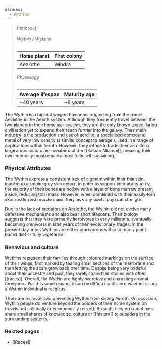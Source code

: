 ```yaml
---
aliases:
  - Wythins
---
```


> [!infobox]
> ###### Wythin / Wythins
> | Home planet | First colony |
> | ----- | -----|
> | Aezlothe | Windra |
> ###### Physiology
> | Average lifespan | Maturity age |
> | ----- | ----- |
> | ~40 years | ~8 years |

The Wythin is a bipedal winged humanoid originating from the planet Aezlothe in the Aeroth system. Although they frequently travel between the two planets in their home star system, they are the only known space-faring civilisation yet to expand their reach further into the galaxy. Their main industry is the production and use of aerolite, a specialised compound metal of very low density (a similar concept to aerogel), used in a range of applications within Aeroth. However, they refuse to trade their aerolite in large amounts to other members of the [[Kolban Alliance]], meaning their own economy must remain almost fully self-sustaining.


### Physical Attributes

The Wythin express a consistent lack of pigment within their thin skin, leading to a smoke grey skin colour. In order to support their ability to fly, the majority of their bones are hollow with a layer of bone marrow present inside, reducing total mass. However, when combined with their easily-torn skin and limited muscle mass, they lack any useful physical strength.

Due to the lack of predators on Aezlothe, the Wythin did not evolve many defensive mechanisms and also bear short lifespans. Their biology suggests that they were primarily herbivores in early millennia, eventually becoming omnivores in later years of their evolutionary stages. In the present day, most Wythins are either omnivorous with a primarily plant-based diet or fully vegetarian.


### Behaviour and culture

Wythins represent their families through coloured markings on the surface of their wings, first marked by tearing small sections of the membrane and then letting the scars grow back over time. Despite being very prideful about their ancestry and past, they rarely share their stories with other [[races]]. Overall, the Wythin are highly secretive and untrusting around foreigners. For this same reason, it can be difficult to discern whether or not a Wythin individual is religious.

There are no local laws preventing Wythin from exiting Aeroth. On occasion, Wythin people do venture beyond the borders of their home system on travels not politically or economically related. As such, they do sometimes share small shares of knowledge, culture or [[history]] to outsiders in the surrounding systems.


### Related pages

- [[Races]]